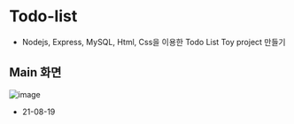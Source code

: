 # Todo-list
- Nodejs, Express, MySQL, Html, Css을 이용한 Todo List Toy project 만들기

## Main 화면
![image](https://user-images.githubusercontent.com/60311404/129927531-3dada8d5-422a-4804-bb11-2e539e1bf6e7.png)
- 21-08-19
